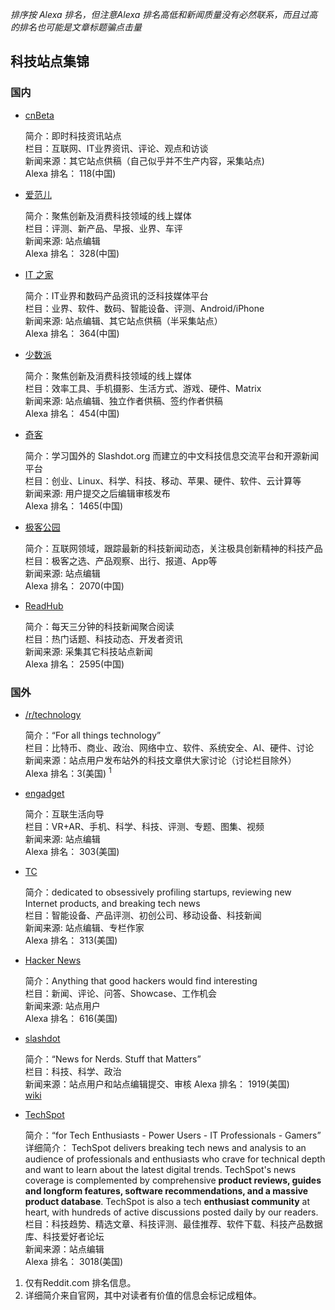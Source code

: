 *排序按 Alexa 排名，但注意Alexa 排名高低和新闻质量没有必然联系，而且过高的排名也可能是文章标题骗点击量*  

## 科技站点集锦

### 国内
* [cnBeta](https://www.cnbeta.com/)

    简介：即时科技资讯站点  
    栏目：互联网、IT业界资讯、评论、观点和访谈  
    新闻来源：其它站点供稿（自己似乎并不生产内容，采集站点)   
    Alexa 排名： 118(中国)  

* [爱范儿](https://www.ifanr.com/)

    简介：聚焦创新及消费科技领域的线上媒体  
    栏目：评测、新产品、早报、业界、车评  
    新闻来源: 站点编辑  
    Alexa 排名： 328(中国)  
 
* [IT 之家](https://www.ithome.com/)

    简介：IT业界和数码产品资讯的泛科技媒体平台  
    栏目：业界、软件、数码、智能设备、评测、Android/iPhone  
    新闻来源: 站点编辑、其它站点供稿（半采集站点）  
    Alexa 排名： 364(中国)  
       
* [少数派](https://sspai.com/)

    简介：聚焦创新及消费科技领域的线上媒体  
    栏目：效率工具、手机摄影、生活方式、游戏、硬件、Matrix  
    新闻来源: 站点编辑、独立作者供稿、签约作者供稿  
    Alexa 排名： 454(中国) 
    
* [奇客](https://www.solidot.org/)

    简介：学习国外的 Slashdot.org 而建立的中文科技信息交流平台和开源新闻平台  
    栏目：创业、Linux、科学、科技、移动、苹果、硬件、软件、云计算等  
    新闻来源: 用户提交之后编辑审核发布  
    Alexa 排名： 1465(中国)   
    
* [极客公园](http://www.geekpark.net)

    简介：互联网领域，跟踪最新的科技新闻动态，关注极具创新精神的科技产品    
    栏目：极客之选、产品观察、出行、报道、App等  
    新闻来源: 站点编辑  
    Alexa 排名： 2070(中国)
    
* [ReadHub](https://readhub.me/)

    简介：每天三分钟的科技新闻聚合阅读  
    栏目：热门话题、科技动态、开发者资讯  
    新闻来源: 采集其它科技站点新闻  
    Alexa 排名： 2595(中国)    
      
    
### 国外
  
* [/r/technology](https://www.reddit.com/r/technology/)

    简介：“For all things technology”  
    栏目：比特币、商业、政治、网络中立、软件、系统安全、AI、硬件、讨论  
    新闻来源：站点用户发布站外的科技文章供大家讨论（讨论栏目除外）   
    Alexa 排名：3(美国) <sup>1</sup>  
    
* [engadget](https://cn.engadget.com/)

    简介：互联生活向导  
    栏目：VR+AR、手机、科学、科技、评测、专题、图集、视频  
    新闻来源: 站点编辑  
    Alexa 排名： 303(美国) 

* [TC](https://techcrunch.com/)

    简介：dedicated to obsessively profiling startups, reviewing new Internet products, and breaking tech news  
    栏目：智能设备、产品评测、初创公司、移动设备、科技新闻  
    新闻来源: 站点编辑、专栏作家  
    Alexa 排名： 313(美国)    
    
* [Hacker News](https://news.ycombinator.com/news)

    简介：Anything that good hackers would find interesting  
    栏目：新闻、评论、问答、Showcase、工作机会  
    新闻来源: 站点用户  
    Alexa 排名： 616(美国) 
    
* [slashdot](https://slashdot.org/)

    简介：“News for Nerds. Stuff that Matters”   
    栏目：科技、科学、政治   
    新闻来源：站点用户和站点编辑提交、审核 
    Alexa 排名： 1919(美国)    
    [wiki](https://en.wikipedia.org/wiki/Slashdot)
    
* [TechSpot](https://www.techspot.com)

    简介：“for Tech Enthusiasts - Power Users - IT Professionals - Gamers”  
    详细简介：
TechSpot delivers breaking tech news and analysis to an audience of professionals and enthusiasts who crave for technical depth and want to learn about the latest digital trends. TechSpot's news coverage is complemented by comprehensive **product reviews, guides and longform features, software recommendations, and a massive product database**. TechSpot is also a tech **enthusiast community** at heart, with hundreds of active discussions posted daily by our readers.  
    栏目：科技趋势、精选文章、科技评测、最佳推荐、软件下载、科技产品数据库、科技爱好者论坛   
    新闻来源：站点编辑  
    Alexa 排名： 3018(美国)    



1. 仅有Reddit.com 排名信息。
2. 详细简介来自官网，其中对读者有价值的信息会标记成粗体。
    
